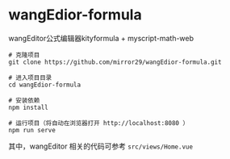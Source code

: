 # wangEdior-formula

wangEditor公式编辑器kityformula + myscript-math-web


```
# 克隆项目
git clone https://github.com/mirror29/wangEdior-formula.git

# 进入项目目录
cd wangEdior-formula

# 安装依赖
npm install

# 运行项目（将自动在浏览器打开 http://localhost:8080 ）
npm run serve
```

其中，wangEditor 相关的代码可参考 `src/views/Home.vue`
